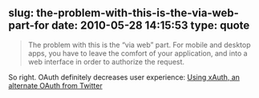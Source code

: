 slug: the-problem-with-this-is-the-via-web-part-for
date: 2010-05-28 14:15:53
type: quote
---

> The problem with this is the “via web” part. For mobile and desktop apps, you have to leave the comfort of your application, and into a web interface in order to authorize the request.

So right. OAuth definitely decreases user experience: [Using xAuth, an alternate OAuth from Twitter](http://www.reynoldsftw.com/2010/03/using-xauth-an-alternate-oauth-from-twitter/)
